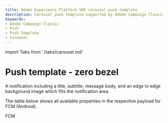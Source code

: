 ```yaml
---
title: Adobe Experience Platform SDK carousel push template
description: Carousel push template supported by Adobe Campaign Classic mobile extension.
keywords:
- Adobe Campaign Classic
- Push
- Push Template
- Carousel
---
```


import Tabs from './tabs/carousel.md'

# Push template - zero bezel

A notification including a title, subtitle, message body, and an edge to edge background image which fills the notification area.<br />

The table below shows all available properties in the respective payload for FCM (Android).
<br />
<TabsBlock orientation="horizontal" slots="heading, content" repeat="2"/>

FCM

<Tabs query="platform=fcm&template=carousel"/>
